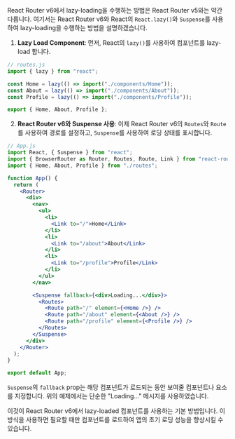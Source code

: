 React Router v6에서 lazy-loading을 수행하는 방법은 React Router v5와는 약간 다릅니다. 여기서는 React Router v6와 React의 `React.lazy()`와 `Suspense`를 사용하여 lazy-loading을 수행하는 방법을 설명하겠습니다.

1. **Lazy Load Component**:
   먼저, React의 `lazy()`를 사용하여 컴포넌트를 lazy-load 합니다.

```javascript
// routes.js
import { lazy } from "react";

const Home = lazy(() => import("./components/Home"));
const About = lazy(() => import("./components/About"));
const Profile = lazy(() => import("./components/Profile"));

export { Home, About, Profile };
```

2. **React Router v6와 Suspense 사용**:
   이제 React Router v6의 `Routes`와 `Route`를 사용하여 경로를 설정하고, `Suspense`를 사용하여 로딩 상태를 표시합니다.

```jsx
// App.js
import React, { Suspense } from "react";
import { BrowserRouter as Router, Routes, Route, Link } from "react-router-dom";
import { Home, About, Profile } from "./routes";

function App() {
  return (
    <Router>
      <div>
        <nav>
          <ul>
            <li>
              <Link to="/">Home</Link>
            </li>
            <li>
              <Link to="/about">About</Link>
            </li>
            <li>
              <Link to="/profile">Profile</Link>
            </li>
          </ul>
        </nav>

        <Suspense fallback={<div>Loading...</div>}>
          <Routes>
            <Route path="/" element={<Home />} />
            <Route path="/about" element={<About />} />
            <Route path="/profile" element={<Profile />} />
          </Routes>
        </Suspense>
      </div>
    </Router>
  );
}

export default App;
```

`Suspense`의 `fallback` prop는 해당 컴포넌트가 로드되는 동안 보여줄 컴포넌트나 요소를 지정합니다. 위의 예제에서는 단순한 "Loading..." 메시지를 사용하였습니다.

이것이 React Router v6에서 lazy-loaded 컴포넌트를 사용하는 기본 방법입니다. 이 방식을 사용하면 필요할 때만 컴포넌트를 로드하여 앱의 초기 로딩 성능을 향상시킬 수 있습니다.
